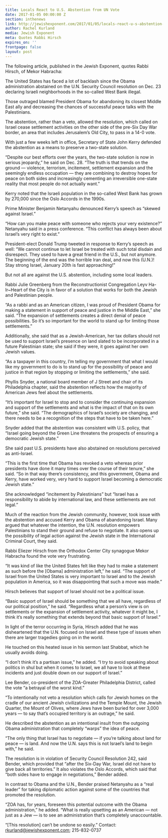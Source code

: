 ```yaml
---
title: Locals React to U.S. Abstention from UN Vote
date: 2017-01-05 00:00:00 Z
section: inthenews
link: http://jewishexponent.com/2017/01/05/locals-react-u-s-abstention-un-vote/
author: Rachel Kurland
media: Jewish Exponent
meta: Quotes Rabbi Hirsch
expires_on: ''
frontpage: false
layout: post
---
```


The following article, published in the Jewish Exponent, quotes Rabbi Hirsch, of Mekor Habracha: 

The United States has faced a lot of backlash since the Obama administration abstained on the U.N. Security Council resolution on Dec. 23 declaring Israeli neighborhoods in the so-called West Bank illegal.

Those outraged blamed President Obama for abandoning its closest Middle East ally and decreasing the chances of successful peace talks with the Palestinians.

The abstention, rather than a veto, allowed the resolution, which called on Israel cease settlement activities on the other side of the pre-Six Day War border, an area that includes Jerusalem’s Old City, to pass in a 14-0 vote.

With just a few weeks left in office, Secretary of State John Kerry defended the abstention as a means to preserve a two-state solution.

“Despite our best efforts over the years, the two-state solution is now in serious jeopardy,” he said on Dec. 28. “The truth is that trends on the ground — violence, terrorism, incitement, settlement expansion and the seemingly endless occupation — they are combining to destroy hopes for peace on both sides and increasingly cementing an irreversible one-state reality that most people do not actually want.”

Kerry noted that the Israeli population in the so-called West Bank has grown by 270,000 since the Oslo Accords in the 1990s.

Prime Minister Benjamin Netanyahu denounced Kerry’s speech as “skewed against Israel.”

“How can you make peace with someone who rejects your very existence?” Netanyahu said in a press conference. “This conflict has always been about Israel’s very right to exist.”

President-elect Donald Trump tweeted in response to Kerry’s speech as well: “We cannot continue to let Israel be treated with such total disdain and disrespect. They used to have a great friend in the U.S., but not anymore. The beginning of the end was the horrible Iran deal, and now this (U.N.)! Stay strong Israel, January 20th is fast approaching!”

But not all are against the U.S. abstention, including some local leaders.

Rabbi Julie Greenberg from the Reconstructionist Congregation Leyv Ha-Ir~Heart of the City is in favor of a solution that works for both the Jewish and Palestinian people.

“As a rabbi and as an American citizen, I was proud of President Obama for making a statement in support of peace and justice in the Middle East,” she said. “The expansion of settlements creates a direct denial of peace possibilities. So it’s so important for the world to stand up for limiting those settlements.”

Additionally, she said that as a Jewish-American, her tax dollars should not be used to support Israel’s presence on land slated to be incorporated in a future Palestinian state; she said if they were, it goes against her own Jewish values.

“As a taxpayer in this country, I’m telling my government that what I would like my government to do is to stand up for the possibility of peace and justice in that region by stopping or limiting the settlements,” she said.

Phyllis Snyder, a national board member of J Street and chair of its Philadelphia chapter, said the abstention reflects how the majority of American Jews feel about the settlements.

“It’s important for Israel to stop and to consider the continuing expansion and support of the settlements and what is the impact of that on its own future,” she said. “The demographics of Israel’s society are changing, and there needs to be a recognition of the steps that have to be taken here.”

Snyder added that the abstention was consistent with U.S. policy, that “Israel going beyond the Green Line threatens the prospects of ensuring a democratic Jewish state.”

She said past U.S. presidents have also abstained on resolutions perceived as anti-Israel.

“This is the first time that Obama has revoked a veto whereas prior presidents have done it many times over the course of their tenure,” she said. “So in that way there’s consistency, and this government, Obama and Kerry, have worked very, very hard to support Israel becoming a democratic Jewish state.”

She acknowledged “incitement by Palestinians” but “Israel has a responsibility to abide by international law, and these settlements are not legal.”

Much of the reaction from the Jewish community, however, took issue with the abstention and accused Kerry and Obama of abandoning Israel. Many argued that whatever the intention, the U.N. resolution empowers Palestinians to stand their ground and refuse to negotiate. It also opens up the possibility of legal action against the Jewish state in the International Criminal Court, they said.

Rabbi Eliezer Hirsch from the Orthodox Center City synagogue Mekor Habracha found the vote very frustrating.

“It was kind of like the United States felt like they had to make a statement as such before the [Obama] administration left,” he said. “The support of Israel from the United States is very important to Israel and to the Jewish population in America, so it was disappointing that such a move was made.”

Hirsch believes that support of Israel should not be a political issue.

“Basic support of Israel should be something that we all have, regardless of our political position,” he said. “Regardless what a person’s view is on settlements or the expansion of settlement activity, whatever it might be, I think it’s really something that extends beyond that basic support of Israel.”

In light of the terror occurring in Syria, Hirsch added that he was disheartened that the U.N. focused on Israel and these type of issues when there are larger tragedies going on in the world.

He touched on this heated issue in his sermon last Shabbat, which he usually avoids doing.

“I don’t think it’s a partisan issue,” he added. “I try to avoid speaking about politics in shul but when it comes to Israel, we all have to look at these incidents and just double down on our support of Israel.”

Lee Bender, co-president of the ZOA-Greater Philadelphia District, called the vote “a betrayal of the worst kind.”

“To intentionally not veto a resolution which calls for Jewish homes on the cradle of our ancient Jewish civilizations and the Temple Mount, the Jewish Quarter, the Mount of Olives, where Jews have been buried for over 3,000 years — to say that’s occupied territory is an outrage,” he said.

He described the abstention as an intentional insult from the outgoing Obama administration that completely “warps” the idea of peace.

“The only thing that Israel has to negotiate — if you’re talking about land for peace — is land. And now the U.N. says this is not Israel’s land to begin with,” he said.

The resolution is in violation of Security Council Resolution 242, said Bender, which provided that “after the Six-Day War, Israel did not have to give back all territories.” It also violates the Oslo Accords, which said that “both sides have to engage in negotiations,” Bender added.

In contrast to Obama and the U.N., Bender praised Netanyahu as a “real leader” for taking diplomatic action against some of the countries that promoted the resolution.

“ZOA has, for years, foreseen this potential outcome with the Obama administration,” he added. “What is really upsetting as an American — not just as a Jew — is to see an administration that’s completely unaccountable.

“[This resolution] can’t be undone so easily.” 
Contact: rkurland@jewishexponent.com; 215-832-0737
